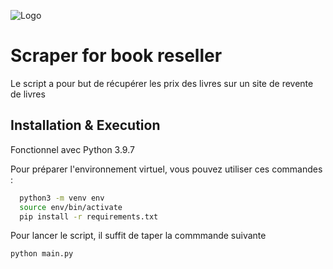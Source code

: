 
![Logo](https://user.oc-static.com/upload/2020/09/22/1600779540759_Online%20bookstore-01.png)


# Scraper for book reseller

Le script a pour but de récupérer les prix des livres sur un site de revente de livres

## Installation & Execution

Fonctionnel avec Python 3.9.7

Pour préparer l'environnement virtuel, vous pouvez utiliser ces commandes :
```bash
  python3 -m venv env
  source env/bin/activate
  pip install -r requirements.txt
```

Pour lancer le script, il suffit de taper la commmande suivante
```bash
python main.py
```